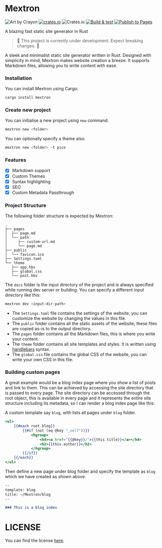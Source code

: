 <!-- @format -->

# Mextron

![Art by Crayon](https://mextron.vercel.app/images/og.png)
[![crates.io](https://img.shields.io/crates/v/mextron)](https://crates.io/crates/mextron)
![Crates.io](https://img.shields.io/crates/d/rustyink)
[![Build & test](https://github.com/AvaterClasher/mextron/actions/workflows/build_test.yml/badge.svg)](https://github.com/AvaterClasher/mextron/actions/workflows/build_test.yml)
[![Publish to Pages](https://github.com/AvaterClasher/mextron/actions/workflows/static.yml/badge.svg)](https://github.com/AvaterClasher/mextron/actions/workflows/static.yml)

A blazing fast static site generator in Rust

> 🚧 This project is currently under development. Expect breaking changes. 🚧

A sleek and minimalist static site generator written in Rust. Designed with simplicity in mind, Mextron makes website creation a breeze. It supports Markdown files, allowing you to write content with ease.

### Installation

You can install Mextron using Cargo:

```bash
cargo install mextron
```

### Create new project

You can initialise a new project using `new` command.

```bash
mextron new <folder>
```

You can optionally specify a theme also.

```bash
mextron new <folder> -t pico
```

### Features

-   [x] Markdown support
-   [x] Custom Themes
-   [x] Syntax highlighting
-   [x] SEO
-   [x] Custom Metadata Passthrough

### Project Structure

The following folder structure is expected by Mextron:

```
.
├── pages
│  ├── page.md
│  └── path
│     ├── custom-url.md
│     └── page.md
├── public
│  └── favicon.ico
├── Settings.toml
└── theme
   ├── app.hbs
   ├── global.css
   └── post.hbs
```

The `docs` folder is the input directory of the project and is always specified while running dev server or building. You can specify a different input directory like this:

```bash
mextron dev <input-dir-path>
```

-   The `Settings.toml` file contains the settings of the website, you can customize the website by changing the values in this file.
-   The `public` folder contains all the static assets of the website, these files are copied as-is to the output directory.
-   The `pages` folder contains all the Markdown files, this is where you write your content.
-   The `theme` folder contains all site templates and styles. It is written using [handlebars](https://handlebarsjs.com/guide/) syntax.
-   The `global.css` file contains the global CSS of the website, you can write your own CSS in this file.

### Building custom pages

A great example would be a blog index page where you show a list of posts and link to them. This can be achieved by accessing the site directory that is passed to every page.
The site directory can be accessed through the root object, this is available in every page and it represents the entire site structure including its metadata, so I can render a blog index page like this:

A custom template say `blog`, with lists all pages under `blog` folder.

```handlebars
<ul>
	{{#each root.blog}}
		{{#if (not (eq @key "_self"))}}
			<hgroup>
				<h4><a href="{{@key}}/">{{this.title}}</a></h4>
				<h2>{{this.author}}</h2>
			</hgroup>
		{{/if}}
	{{/each}}
</ul>
```

Then define a new page under blog folder and specify the template as `blog` which we have created as shown above.

```md
--
template: blog
title: ~/Mextron/blog
--

### This is a blog index
```

# LICENSE

You can find the license [here](https://github.com/AvaterClasher/mextron/blob/main/LICENSE).
